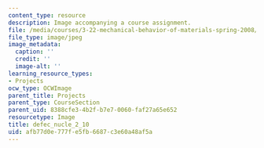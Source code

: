 ```yaml
---
content_type: resource
description: Image accompanying a course assignment.
file: /media/courses/3-22-mechanical-behavior-of-materials-spring-2008/afb77d0e777fe5fb6687c3e60a48af5a_defec_nucle_2_10.jpg
file_type: image/jpeg
image_metadata:
  caption: ''
  credit: ''
  image-alt: ''
learning_resource_types:
- Projects
ocw_type: OCWImage
parent_title: Projects
parent_type: CourseSection
parent_uid: 8388cfe3-4b2f-b7e7-0060-faf27a65e652
resourcetype: Image
title: defec_nucle_2_10
uid: afb77d0e-777f-e5fb-6687-c3e60a48af5a
---
```

